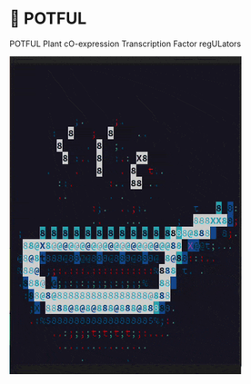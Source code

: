 # :stew: POTFUL
POTFUL Plant cO-expression Transcription Factor regULators


![](POTFUL_Animate/POTFUL.gif)
